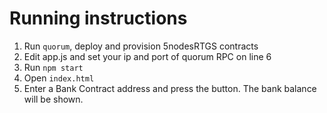# Running instructions
1. Run `quorum`, deploy and provision 5nodesRTGS contracts
2. Edit app.js and set your ip and port of quorum RPC on line 6
3. Run `npm start`
4. Open `index.html` 
5. Enter a Bank Contract address and press the button. The bank balance will be shown.

